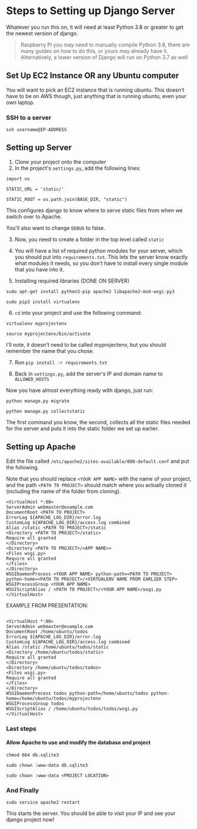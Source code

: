 # Steps to Setting up Django Server

Whatever you run this on, it will need at least Python 3.8 or greater to get the newest version of django. 
> Raspberry Pi you may need to manually compile Python 3.8, there are many guides on how to do this, or yours may already have it. Alternatively, a lower version of Django will run on Python 3.7 as well

## Set Up EC2 Instance OR any Ubuntu computer

You will want to pick an EC2 instance that is running ubuntu. This doesn't have to be on AWS though, just anything that is running ubuntu, even your own laptop.

### SSH to a server

`ssh username@IP-ADDRESS`


## Setting up Server

1. Clone your project onto the computer
2. In the project's `settings.py`, add the following lines:

```
import os

STATIC_URL = 'static/'

STATIC_ROOT = os.path.join(BASE_DIR, "static")
```

This configures django to know where to serve static files from when we switch over to Apache.

You'll also want to change `DEBUG` to false.

3. Now, you need to create a folder in the top level called `static`

4. You will have a list of required python modules for your server, which you should put into `requirements.txt`. This lets the server know exactly what modules it needs, so you don't have to install every single module that you have into it.

5. Installing required libraries (DONE ON SERVER)

`sudo apt-get install python3-pip apache2 libapache2-mod-wsgi-py3`

`sudo pip3 install virtualenv`

6. `cd` into your project and use the following command:

`virtualenv myprojectenv`

`source myprojectenv/bin/activate`

I'll note, it doesn't need to be called myprojectenv, but you should remember the name that you chose.

7. Run `pip install -r requirements.txt`

8. Back in `settings.py`, add the server's IP and domain name to `ALLOWED_HOSTS`




Now you have almost everything ready with django, just run:

```
python manage.py migrate

python manage.py collectstatic
```

The first command you know, the second, collects all the static files needed for the server and puts it into the static folder we set up earlier.


## Setting up Apache

Edit the file called `/etc/apache2/sites-available/000-default.conf` and put the following.

Note that you should replace `<YOUR APP NAME>` with the name of your project, and the path `<PATH TO PROJECT>` should match where you actually cloned it (including the name of the folder from cloning).

```
<VirtualHost *:80>
ServerAdmin webmaster@example.com
DocumentRoot <PATH TO PROJECT>
ErrorLog ${APACHE_LOG_DIR}/error.log
CustomLog ${APACHE_LOG_DIR}/access.log combined
Alias /static <PATH TO PROJECT>/static
<Directory <PATH TO PROJECT>/static>
Require all granted
</Directory>
<Directory <PATH TO PROJECT>/<APP NAME>>
<Files wsgi.py>
Require all granted
</Files>
</Directory>
WSGIDaemonProcess <YOUR APP NAME> python-path=<PATH TO PROJECT> python-home=<PATH TO PROJECT>/<VIRTUALENV NAME FROM EARLIER STEP>
WSGIProcessGroup <YOUR APP NAME>
WSGIScriptAlias / <PATH TO PROJECT>/<YOUR APP NAME>/wsgi.py
</VirtualHost>
```

EXAMPLE FROM PRESENTATION:

```

<VirtualHost *:80>
ServerAdmin webmaster@example.com
DocumentRoot /home/ubuntu/todos
ErrorLog ${APACHE_LOG_DIR}/error.log
CustomLog ${APACHE_LOG_DIR}/access.log combined
Alias /static /home/ubuntu/todos/static
<Directory /home/ubuntu/todos/static>
Require all granted
</Directory>
<Directory /home/ubuntu/todos/todos>
<Files wsgi.py>
Require all granted
</Files>
</Directory>
WSGIDaemonProcess todos python-path=/home/ubuntu/todos python-home=/home/ubuntu/todos/myprojectenv
WSGIProcessGroup todos
WSGIScriptAlias / /home/ubuntu/todos/todos/wsgi.py
</VirtualHost>

```

### Last steps

#### Allow Apache to use and modify the database and project

`chmod 664 db.sqlite3`

`sudo chown :www-data db.sqlite3`

`sudo chown :www-data <PROJECT LOCATION>`


### And Finally

`sudo service apache2 restart`

This starts the server. You should be able to visit your IP and see your django project now!
